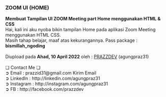 <html>
<h3>ZOOM UI (HOME)</h3>
<b>Membuat Tampilan UI ZOOM Meeting part Home menggunakan HTML & CSS</b><br>
Hai, kali ini aku nyoba bikin tampilan Home pada aplikasi Zoom Meeting menggunakan HTML CSS.<br>
Masih tahap belajar, maaf atas kekurangannya. Pass package : <b>bismillah_ngoding</b><br><br>
  Diupload pada <b>Ahad, 10 April 2022</b> oleh : <a href="http://github.com/agungpraz31">PRAZZDEV</a> (agungpraz31)<br><br>
  ❏ Contact Me ❏ <br>
  ➲ Email       : prazzid31@gmail.com <a href"mailto:prazzid31@gmail.com">Kirim Email</a> <br>
    ➲ LinkedIn    : http://linkedin.com/agungpraz31 <br>
    ➲ Instagram   : http://instagram.com/agungpraz31 <br>
    ➲ FB          : http://facebook.com/prazzdev <br>
</html>
